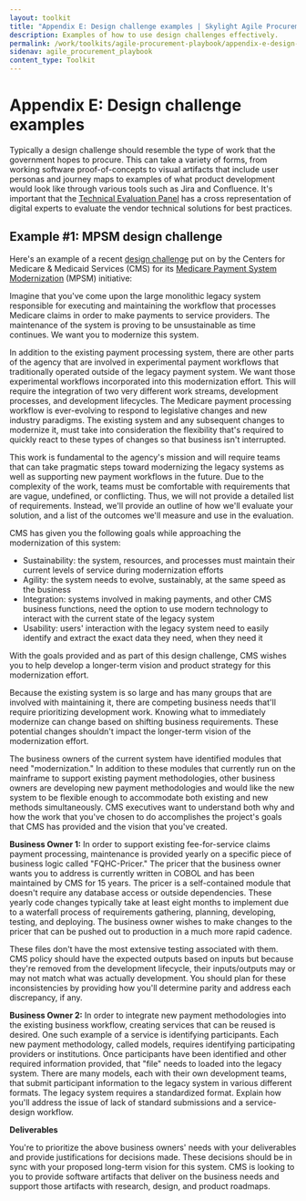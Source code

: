 ```yaml
---
layout: toolkit
title: "Appendix E: Design challenge examples | Skylight Agile Procurement Playbook"
description: Examples of how to use design challenges effectively.
permalink: /work/toolkits/agile-procurement-playbook/appendix-e-design-challenge-examples/
sidenav: agile_procurement_playbook
content_type: Toolkit
---
```


# Appendix E: Design challenge examples

Typically a design challenge should resemble the type of work that the government hopes to procure. This can take a variety of forms, from working software proof-of-concepts to visual artifacts that include user personas and journey maps to examples of what product development would look like through various tools such as Jira and Confluence. It's important that the [Technical Evaluation Panel](../phases-of-an-agile-procurement#technical-evaluation-panel-tep) has a cross representation of digital experts to evaluate the vendor technical solutions for best practices.

## Example #1: MPSM design challenge

Here's an example of a recent [design challenge](https://fcw.com/blogs/lectern/2019/07/kelman-non-traditional-contractors.aspx) put on by the Centers for Medicare & Medicaid Services (CMS) for its [Medicare Payment System Modernization](https://usds.gov/projects/medicare-payment-program) (MPSM) initiative:

Imagine that you've come upon the large monolithic legacy system responsible for executing and maintaining the workflow that processes Medicare claims in order to make payments to service providers. The maintenance of the system is proving to be unsustainable as time continues. We want you to modernize this system.

In addition to the existing payment processing system, there are other parts of the agency that are involved in experimental payment workflows that traditionally operated outside of the legacy payment system. We want those experimental workflows incorporated into this modernization effort. This will require the integration of two very different work streams, development processes, and development lifecycles. The Medicare payment processing workflow is ever-evolving to respond to legislative changes and new industry paradigms. The existing system and any subsequent changes to modernize it, must take into consideration the flexibility that's required to quickly react to these types of changes so that business isn't interrupted.

This work is fundamental to the agency's mission and will require teams that can take pragmatic steps toward modernizing the legacy systems as well as supporting new payment workflows in the future. Due to the complexity of the work, teams must be comfortable with requirements that are vague, undefined, or conflicting. Thus, we will not provide a detailed list of requirements. Instead, we'll provide an outline of how we'll evaluate your solution, and a list of the outcomes we'll measure and use in the evaluation.

CMS has given you the following goals while approaching the modernization of this system:

- Sustainability: the system, resources, and processes must maintain their current levels of service during modernization efforts
- Agility: the system needs to evolve, sustainably, at the same speed as the business
- Integration: systems involved in making payments, and other CMS business functions, need the option to use modern technology to interact with the current state of the legacy system
- Usability: users' interaction with the legacy system need to easily identify and extract the exact data they need, when they need it

With the goals provided and as part of this design challenge, CMS wishes you to help develop a longer-term vision and product strategy for this modernization effort.

Because the existing system is so large and has many groups that are involved with maintaining it, there are competing business needs that'll require prioritizing development work. Knowing what to immediately modernize can change based on shifting business requirements. These potential changes shouldn't impact the longer-term vision of the modernization effort.

The business owners of the current system have identified modules that need "modernization." In addition to these modules that currently run on the mainframe to support existing payment methodologies, other business owners are developing new payment methodologies and would like the new system to be flexible enough to accommodate both existing and new methods simultaneously. CMS executives want to understand both why and how the work that you've chosen to do accomplishes the project's goals that CMS has provided and the vision that you've created.

**Business Owner 1:** In order to support existing fee-for-service claims payment processing, maintenance is provided yearly on a specific piece of business logic called "FQHC-Pricer." The pricer that the business owner wants you to address is currently written in COBOL and has been maintained by CMS for 15 years. The pricer is a self-contained module that doesn't require any database access or outside dependencies. These yearly code changes typically take at least eight months to implement due to a waterfall process of requirements gathering, planning, developing, testing, and deploying. The business owner wishes to make changes to the pricer that can be pushed out to production in a much more rapid cadence.

These files don't have the most extensive testing associated with them. CMS policy should have the expected outputs based on inputs but because they're removed from the development lifecycle, their inputs/outputs may or may not match what was actually development. You should plan for these inconsistencies by providing how you'll determine parity and address each discrepancy, if any.

**Business Owner 2:** In order to integrate new payment methodologies into the existing business workflow, creating services that can be reused is desired. One such example of a service is identifying participants. Each new payment methodology, called models, requires identifying participating providers or institutions. Once participants have been identified and other required information provided, that "file" needs to loaded into the legacy system. There are many models, each with their own development teams, that submit participant information to the legacy system in various different formats. The legacy system requires a standardized format. Explain how you'll address the issue of lack of standard submissions and a service-design workflow.

**Deliverables**

You're to prioritize the above business owners' needs with your deliverables and provide justifications for decisions made. These decisions should be in sync with your proposed long-term vision for this system. CMS is looking to you to provide software artifacts that deliver on the business needs and support those artifacts with research, design, and product roadmaps.
